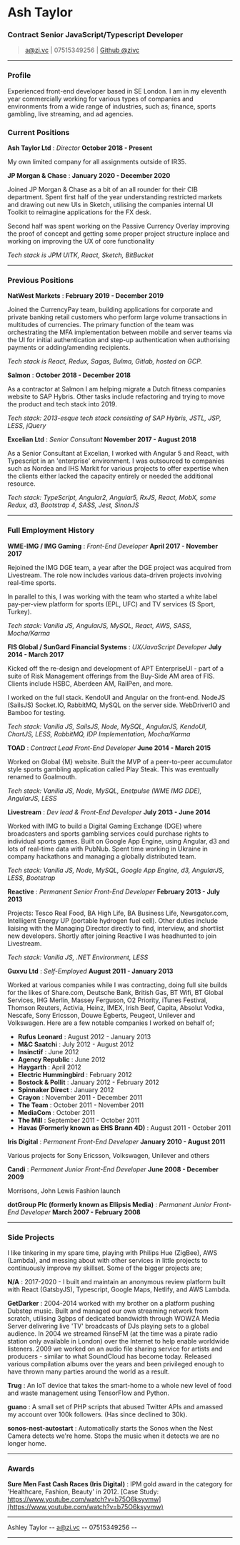 # Ash Taylor
### Contract Senior JavaScript/Typescript Developer

> [a@zi.vc](mailto:a@zi.vc) | 07515349256 | [Github @zivc](http://github.com/zivc)

------


### Profile

Experienced front-end developer based in SE London. I am in my eleventh year commercially working for various types of companies and environments from a wide range of industries, such as; finance, sports gambling, live streaming, and ad agencies.


### Current Positions

__Ash Taylor Ltd__ : *Director* __October 2018 - Present__

My own limited company for all assignments outside of IR35.


__JP Morgan & Chase__ : __January 2020 - December 2020__

Joined JP Morgan & Chase as a bit of an all rounder for their CIB department. Spent first half of the year understanding restricted markets and drawing out new UIs in Sketch, utilising the companies internal UI Toolkit to reimagine applications for the FX desk.
    
Second half was spent working on the Passive Currency Overlay improving the proof of concept and getting some proper project structure inplace and working on improving the UX of core functionality
    
*Tech stack is JPM UITK, React, Sketch, BitBucket*    

-----

### Previous Positions

__NatWest Markets__ : __February 2019 - December 2019__

Joined the CurrencyPay team, building applications for corporate and private banking retail customers who perform large volume transactions in multitudes of currencies. The primary function of the team was orchestrating the MFA implementation between mobile and server teams via the UI for initial authentication and step-up authentication when authorising payments or adding/amending recipients.
    
*Tech stack is React, Redux, Sagas, Bulma, Gitlab, hosted on GCP.* 


__Salmon__ : __October 2018 - December 2018__

As a contractor at Salmon I am helping migrate a Dutch fitness companies website to SAP Hybris. Other tasks include refactoring and trying to move the product and tech stack into 2019.
    
*Tech stack: 2013-esque tech stack consisting of SAP Hybris, JSTL, JSP, LESS, jQuery*

__Excelian Ltd__ : *Senior Consultant* __November 2017 - August 2018__

As a Senior Consultant at Excelian, I worked with Angular 5 and React, with Typescript in an 'enterprise' environment. I was outsourced to companies such as Nordea and IHS Markit for various projects to offer expertise when the clients either lacked the capacity entirely or needed the additional resource. 

*Tech stack: TypeScript, Angular2, Angular5, RxJS, React, MobX, some Redux, d3,  Bootstrap 4, SASS, Jest, SinonJS*

-----

### Full Employment History
__WME-IMG / IMG Gaming__ : *Front-End Developer* __April 2017 - November 2017__

Rejoined the IMG DGE team, a year after the DGE project was acquired from Livestream. The role now includes various data-driven projects involving real-time sports.

In parallel to this, I was working with the team who started a white label pay-per-view platform for sports (EPL, UFC) and TV services (S Sport, Turkey).

*Tech stack: Vanilla JS, AngularJS, MySQL, React, AWS, SASS, Mocha/Karma*


__FIS Global / SunGard Financial Systems__ : *UX/JavaScript Developer* __July 2014 - March 2017__

Kicked off the re-design and development of APT EnterpriseUI -  part of a suite of Risk Management offerings from the Buy-Side AM area of FIS. Clients include HSBC, Aberdeen AM, RailPen, and more.

I worked on the full stack. KendoUI and Angular on the front-end. NodeJS (SailsJS) Socket.IO, RabbitMQ, MySQL on the server side. WebDriverIO and Bamboo for testing.

*Tech stack: Vanilla JS, SailsJS, Node, MySQL, AngularJS, KendoUI, ChartJS, LESS, RabbitMQ, IDP Implementation, Mocha/Karma*


__TOAD__ : *Contract Lead Front-End Developer* __June 2014 - March 2015__

Worked on Global {M} website. Built the MVP of a peer-to-peer accumulator style sports gambling application called Play Steak. This was eventually renamed to Goalmouth.

*Tech stack: Vanilla JS, Node, MySQL, Enetpulse (WME IMG DDE), AngularJS, LESS*


__Livestream__ : *Dev lead & Front-End Developer* __July 2013 - June 2014__

Worked with IMG to build a Digital Gaming Exchange (DGE) where broadcasters and sports gambling services could purchase rights to individual sports games. Built on Google App Engine, using Angular, d3 and lots of real-time data with PubNub. Spent time working in Ukraine in company hackathons and managing a globally distributed team.

*Tech stack: Vanilla JS, Node, MySQL, Google App Engine, d3, AngularJS, LESS, Bootstrap*


__Reactive__ : *Permanent Senior Front-End Developer* __February 2013 - July 2013__

Projects: Tesco Real Food, BA High Life, BA Business Life, Newsgator.com, Intelligent Energy UP (portable hydrogen fuel cell). Other duties include liaising with the Managing Director directly to find, interview, and shortlist new developers. Shortly after joining Reactive I was headhunted to join Livestream.

*Tech stack: Vanilla JS, .NET Environment, LESS*


__Guxvu Ltd__ : *Self-Employed* __August 2011 - January 2013__

Worked at various companies while I was contracting, doing full site builds for the likes of Share.com, Deutsche Bank, British Gas, BT Wifi, BT Global Services, IHG Merlin, Massey Ferguson, O2 Priority, iTunes Festival, Thomson Reuters, Activia, Heinz, IMEX, Irish Beef, Capita, Absolut Vodka, Nescafe, Sony Ericsson, Douwe Egberts, Peugeot, Unilever and Volkswagen. Here are a few notable companies I worked on behalf of;

* __Rufus Leonard__ : August 2012 - January 2013
* __M&C Saatchi__ : July 2012 - August 2012
* __Insinctif__ : June 2012
* __Agency Republic__ : June 2012
* __Haygarth__ : April 2012
* __Electric Hummingbird__ : February 2012
* __Bostock & Pollit__ : January 2012 - February 2012
* __Spinnaker Direct__ : January 2012
* __Crayon__ : November 2011 - December 2011
* __The Team__ : October 2011 - November 2011
* __MediaCom__ : October 2011
* __The Mill__ : September 2011 - October 2011
* __Havas (Formerly known as EHS Brann 4D)__ : August 2011 - October 2011


__Iris Digital__ : *Permanent Front-End Developer* __January 2010 - August 2011__

Various projects for Sony Ericsson, Volkswagen, Unilever and others


__Candi__ : *Permanent Junior Front-End Developer* __June 2008 - December 2009__

Morrisons, John Lewis Fashion launch


__dotGroup Plc (formerly known as Ellipsis Media)__ : *Permanent Junior Front-End Developer* __March 2007 - February 2008__


------

### Side Projects

I like tinkering in my spare time, playing with Philips Hue (ZigBee), AWS (Lambda), and messing about with other services in little projects to continuously improve my skillset. Some of the bigger projects are;

__N/A__ : 2017-2020 - I built and maintain an anonymous review platform built with React (GatsbyJS), Typescript, Google Maps, Netlify, and AWS Lambda.


__GetDarker__ : 2004-2014 worked with my brother on a platform pushing Dubstep music. Built and managed our own streaming network from scratch, utilising 3gbps of dedicated bandwidth through WOWZA Media Server delivering live 'TV' broadcasts of DJs playing sets to a global audience. In 2004 we streamed RinseFM (at the time was a pirate radio station only available in London) over the Internet to help enable worldwide listeners. 2009 we worked on an audio file sharing service for artists and producers - similar to what SoundCloud has become today. Released various compilation albums over the years and been privileged enough to have thrown many parties around the world as a result.


__Trug__ : An IoT device that takes the smart-home to a whole new level of food and waste management using TensorFlow and Python.


__guano__ : A small set of PHP scripts that abused Twitter APIs and amassed my account over 100k followers. (Has since declined to 30k).


__sonos-nest-autostart__ : Automatically starts the Sonos when the Nest Camera detects we're home. Stops the music when it detects we are no longer home.


------


### Awards


__Sure Men Fast Cash Races (Iris Digital)__ :
IPM gold award in the category for 'Healthcare, Fashion, Beauty' in 2012.
[Case Study: https://www.youtube.com/watch?v=b75O6ksyvmw](https://www.youtube.com/watch?v=b75O6ksyvmw)


------


Ashley Taylor -- [a@zi.vc](mailto:a@zi.vc) -- 07515349256 --


------
